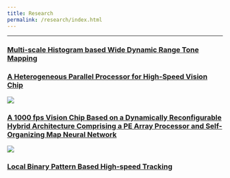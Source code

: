 ```yaml
---
title: Research
permalink: /research/index.html
---
```


---
### [Multi-scale Histogram based Wide Dynamic Range Tone Mapping](./mshist.html)

### [A Heterogeneous Parallel Processor for High-Speed Vision Chip](./hvision.html)
![](https://jieyang1987.github.io/files/chip_architecture.png)

### [A 1000 fps Vision Chip Based on a Dynamically Reconfigurable Hybrid Architecture Comprising a PE Array Processor and Self-Organizing Map Neural Network](./somchip.html)
![](https://jieyang1987.github.io/files/som_chip.png)

### [Local Binary Pattern Based High-speed Tracking]()
